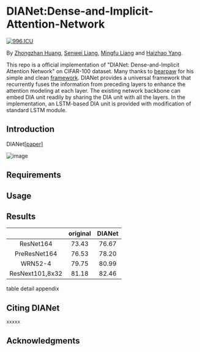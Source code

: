 # DIANet:Dense-and-Implicit-Attention-Network
[![996.ICU](https://img.shields.io/badge/link-996.icu-red.svg)](https://996.icu) 

By [Zhongzhan Huang](https://github.com/dedekinds), [Senwei Liang](https://github.com/LeungSamWai), [Mingfu Liang](https://github.com/wuyujack) and [Haizhao Yang](https://haizhaoyang.github.io/).

This repo is a official implementation of "DIANet: Dense-and-Implicit Attention Network" on CIFAR-100 dataset. Many thanks to [bearpaw](https://github.com/bearpaw) for his simple and clean [framework](https://github.com/bearpaw/pytorch-classification). DIANet provides a universal framework that recurrently fuses the information from preceding layers to enhance the attention modeling at each layer. The existing network backbone can embed DIA unit readily by sharing the DIA unit with all the layers. In the implementation, an LSTM-based DIA unit is provided with modification of standard LSTM module.


## Introduction

DIANet[[paper]](www.baidu.com)


![image](https://github.com/gbup-group/DIANet/blob/master/image/fig1.jpg)



## Requirements

## Usage

## Results
|                 | original | DIANet |
|:---------------:|:--------:|:------:|
|    ResNet164    |   73.43  |  76.67 |
|   PreResNet164  |   76.53  |  78.20 |
|     WRN52-4     |   79.75  |  80.99 |
| ResNext101,8x32 |   81.18  |  82.46 |



table
detail appendix

## Citing DIANet

```
xxxxx
```
## Acknowledgments
